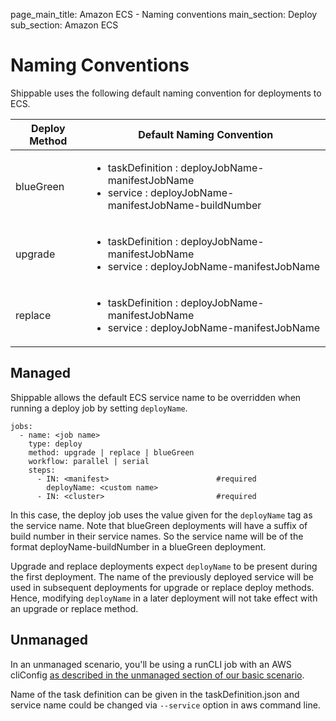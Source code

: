 page_main_title: Amazon ECS - Naming conventions
main_section: Deploy
sub_section: Amazon ECS

# Naming Conventions

Shippable uses the following default naming convention for deployments to ECS.

| Deploy Method | Default Naming Convention |
|--------------|---------------------------|
| blueGreen | <ul><li>taskDefinition : deployJobName-manifestJobName</li><li>service : deployJobName-manifestJobName-buildNumber<ul> |
| upgrade | <ul><li>taskDefinition : deployJobName-manifestJobName</li><li>service : deployJobName-manifestJobName<ul> |
| replace | <ul><li>taskDefinition : deployJobName-manifestJobName</li><li>service : deployJobName-manifestJobName<ul> |

## Managed
Shippable allows the default ECS service name to be overridden when running a deploy job by setting `deployName`.
```
jobs:
  - name: <job name>
    type: deploy
    method: upgrade | replace | blueGreen
    workflow: parallel | serial
    steps:
      - IN: <manifest>                        #required
        deployName: <custom name>
      - IN: <cluster>                         #required
```

In this case, the deploy job uses the value given for the `deployName` tag as the service name. Note that blueGreen deployments will have a suffix of build number in their service names. So the service name will be of the format deployName-buildNumber in a blueGreen deployment.

Upgrade and replace deployments expect `deployName` to be present during the first deployment. The name of the previously deployed service will be used in subsequent deployments for upgrade or replace deploy methods. Hence, modifying `deployName` in a later deployment will not take effect with an upgrade or replace method.

## Unmanaged

In an unmanaged scenario, you'll be using a runCLI job with an AWS cliConfig [as described in the unmanaged section of our basic scenario](./amazon-ecs#unmanaged-deployments).

Name of the task definition can be given in the taskDefinition.json and service name could be changed via `--service` option in aws command line.

